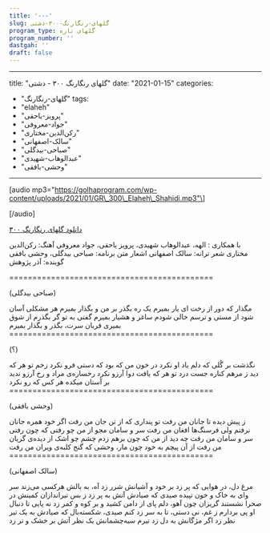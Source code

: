 ```yaml
---
title: '---'
slug: گلهای-رنگارنگ-۳۰۰-دشتی
program_type: گلهای تازه
program_number: ''
dastgah: ''
draft: false
---
```


---
title: "گلهای رنگارنگ ۳۰۰ - دشتی"
date: "2021-01-15"
categories: 
  - "گلهای-رنگارنگ"
tags: 
  - "elaheh"
  - "پرویز-یاحقی"
  - "جواد-معروفی"
  - "رکن‌الدین-مختاری"
  - "سالک-اصفهانی"
  - "صباحی-بیدگلی"
  - "عبدالوهاب-شهیدی"
  - "وحشی-بافقی"
---

\[audio mp3="https://golhaprogram.com/wp-content/uploads/2021/01/GR\_300\_Elaheh\_Shahidi.mp3"\]

\[/audio\]

[دانلود گلهای رنگارنگ ۳۰۰](https://golhaprogram.com/wp-content/uploads/2021/01/GR_300_Elaheh_Shahidi.mp3)

با همکاری : الهه، عبدالوهاب شهیدی، پرویز یاحقی، جواد معروفی آهنگ: رکن‌الدین مختاری شعر ترانه: سالک اصفهانی اشعار متن برنامه: صباحی بیدگلی، وحشی بافقی گوینده: آذر پژوهش

\============================================

(صباحی بیدگلی)

مگذار که دور از رخت ای یار بمیرم یک ره بگذر بر من و بگذار بمیرم هر مشکلی آسان شود از مستی و ترسم خالی شودم ساغر و هشیار بمیرم گفتی به تو گر بگذرم از شوق بمیری قربان سرت، بگذر و بگذار بمیرم ============================================

(؟)

نگذشت بر گُلی که دلم یاد او نکرد در خون من که بود که دستی فرو نکرد زخم تو هر که دید ز مرهم کناره جست درد تو هر که یافت دوا آرزو نکرد رخساره‌ی مراد و رخ آرزو ندید بر آستان میکده هر کس که رو نکرد ============================================

(وحشی بافقی)

ز پیش دیده تا جانان من رفت تو پنداری که از تن جان من رفت اگر خود همره جانان نرفتم ولی فرسنگ‌ها افغان من رفت سر و سامان مجو از من چو رفتی که چون رفتی سر و سامان من رفت چه دید از من که چون برهم زدم چشم چو اشک از دیده‌ی گریان من رفت از آن پیچم به خود چون مار، وحشی که گنج کلبه‌ی ویران من رفت ============================================

(سالک اصفهانی)

مرغ دل، در هوایی که پر زد بر خود و آشیانش شرر زد آه، به بالش هرکسی می‌زند سر وای به خاک و خون تپیده صیدی که صیادش آتش به پر زد ز بس تیراندازان کمینش در صحرا نشستند گریزان چون آهو، دلم پای از دامن کشید و بر کوه و کمر زد نه پایی تا دنبال او پی بردارم ز غم، نی دستی، تا به سر زد کنم صیدی، شکسته‌بال که صیادش به یک تیر نظر زد اگر مژگانش به دل زد تیرم سیه‌چشمانش یک نظر آتش بر خشک و تر زد
